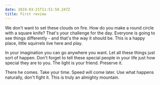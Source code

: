 ```yaml
---
date: 2019-03-21T11:51:59.247Z
title: First review
---
```

We don't want to set these clouds on fire. How do you make a round circle with a square knife? That's your challenge for the day. Everyone is going to see things differently - and that's the way it should be. This is a happy place, little squirrels live here and play.



In your imagination you can go anywhere you want. Let all these things just sort of happen. Don't forget to tell these special people in your life just how special they are to you. The light is your friend. Preserve it.



There he comes. Take your time. Speed will come later. Use what happens naturally, don't fight it. This is truly an almighty mountain.
